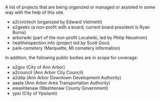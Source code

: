 A list of projects that are being organized or managed or assisted in some way with the help of this site.

* a2civictech (organized by Edward Vielmetti)
* a2geeks (a non-profit with a board; current board president is Ryan Burns)
* arborwiki (part of the non-profit Localwiki, led by Philip Neustrom)
* healthinspection.info (project led by Scott Goci)
* park-cemetery (Marquette, MI cemetery information)

In addition, the following public bodies are in scope for coverage:

* a2gov (City of Ann Arbor)
* a2council (Ann Arbor City Council)
* a2dda (Ann Arbor Downtown Development Authority)
* aaata (Ann Arbor Area Transportation Authority)
* ewashtenaw (Washtenaw County Government)
* ypsi (City of Ypsilanti)

